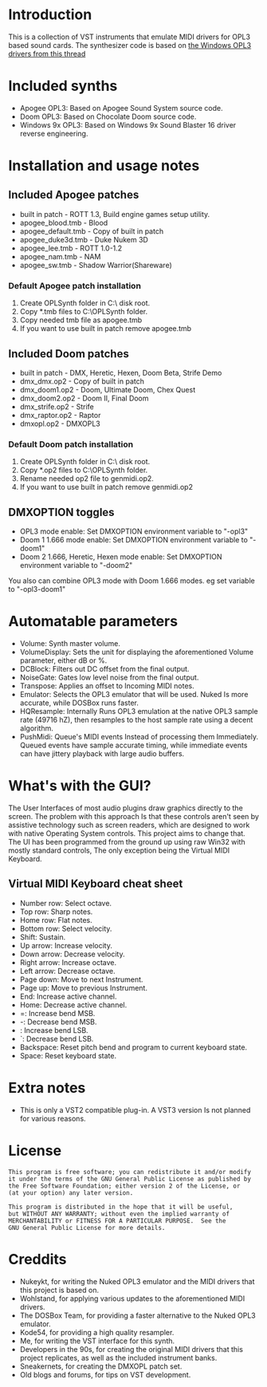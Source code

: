# Introduction
This is a collection of VST instruments that emulate MIDI drivers for OPL3 based sound cards. The synthesizer code is based on [the Windows OPL3 drivers from this thread](https://www.vogons.org/viewtopic.php?t=36667)

# Included synths

* Apogee OPL3: Based on Apogee Sound System source code.
* Doom OPL3: Based on Chocolate Doom source code.
* Windows 9x OPL3: Based on Windows 9x Sound Blaster 16 driver reverse engineering.

# Installation and usage notes

## Included Apogee patches

* built in patch - ROTT 1.3, Build engine games setup utility.
* apogee_blood.tmb - Blood
* apogee_default.tmb - Copy of built in patch
* apogee_duke3d.tmb - Duke Nukem 3D
* apogee_lee.tmb - ROTT 1.0-1.2
* apogee_nam.tmb - NAM
* apogee_sw.tmb - Shadow Warrior(Shareware)

### Default Apogee patch installation

1. Create OPLSynth folder in C:\ disk root.
2. Copy *.tmb files to C:\OPLSynth folder.
3. Copy needed tmb file as apogee.tmb
4. If you want to use built in patch remove apogee.tmb

## Included Doom patches

* built in patch - DMX, Heretic, Hexen, Doom Beta, Strife Demo
* dmx_dmx.op2 - Copy of built in patch
* dmx_doom1.op2 - Doom, Ultimate Doom, Chex Quest
* dmx_doom2.op2 - Doom II, Final Doom
* dmx_strife.op2 - Strife
* dmx_raptor.op2 - Raptor
* dmxopl.op2 - DMXOPL3

### Default Doom patch installation

1. Create OPLSynth folder in C:\ disk root.
2. Copy *.op2 files to C:\OPLSynth folder.
3. Rename needed op2 file to genmidi.op2.
4. If you want to use built in patch remove genmidi.op2

## DMXOPTION toggles

* OPL3 mode enable: Set DMXOPTION environment variable to "-opl3" 
* Doom 1 1.666 mode enable: Set DMXOPTION environment variable to "-doom1" 
* Doom 2 1.666, Heretic, Hexen mode enable: Set DMXOPTION environment variable to "-doom2" 

You also can combine OPL3 mode with Doom 1.666 modes. eg set variable to "-opl3-doom1"

# Automatable parameters

* Volume: Synth master volume.
* VolumeDisplay: Sets the unit for displaying the aforementioned Volume parameter, either dB or %.
* DCBlock: Filters out DC offset from the final output.
* NoiseGate: Gates low level noise from the final output.
* Transpose: Applies an offset to Incoming MIDI notes.
* Emulator: Selects the OPL3 emulator that will be used. Nuked Is more accurate, while DOSBox runs faster.
* HQResample: Internally Runs OPL3 emulation at the native OPL3 sample rate (49716 hZ), then resamples to the host sample rate using a decent algorithm.
* PushMidi: Queue's MIDI events Instead of processing them Immediately. Queued events have sample accurate timing, while immediate events can have jittery playback with large audio buffers.

# What's with the GUI?

The User Interfaces of most audio plugins draw graphics directly to the screen. The problem with this approach Is that these controls aren't seen by assistive technology such as screen readers, which are designed to work with native Operating System controls. This project aims to change that. The UI has been programmed from the ground up using raw Win32 with mostly standard controls, The only exception being the Virtual MIDI Keyboard.

## Virtual MIDI Keyboard cheat sheet

* Number row: Select octave.
* Top row: Sharp notes.
* Home row: Flat notes.
* Bottom row: Select velocity.
* Shift: Sustain.
* Up arrow: Increase velocity.
* Down arrow: Decrease velocity.
* Right arrow: Increase octave.
* Left arrow: Decrease octave.
* Page down: Move to next Instrument.
* Page up: Move to previous Instrument.
* End: Increase active channel.
* Home: Decrease active channel.
* =: Increase bend MSB.
* -: Decrease bend MSB.
* \: Increase bend LSB.
* `: Decrease bend LSB.
* Backspace: Reset pitch bend and program to current keyboard state.
* Space: Reset keyboard state.

# Extra notes

* This is only a VST2 compatible plug-in. A VST3 version Is not planned for various reasons.

# License
    This program is free software; you can redistribute it and/or modify
    it under the terms of the GNU General Public License as published by
    the Free Software Foundation; either version 2 of the License, or
    (at your option) any later version.

    This program is distributed in the hope that it will be useful,
    but WITHOUT ANY WARRANTY; without even the implied warranty of
    MERCHANTABILITY or FITNESS FOR A PARTICULAR PURPOSE.  See the
    GNU General Public License for more details.

# Creddits

* Nukeykt, for writing the Nuked OPL3 emulator and the MIDI drivers that this project is based on.
* Wohlstand, for applying various updates to the aforementioned MIDI drivers.
* The DOSBox Team, for providing a faster alternative to the Nuked OPL3 emulator.
* Kode54, for providing a high quality resampler.
* Me, for writing the VST interface for this synth.
* Developers in the 90s, for creating the original MIDI drivers that this project replicates, as well as the included instrument banks.
* Sneakernets, for creating the DMXOPL patch set.
* Old blogs and forums, for tips on VST development.

